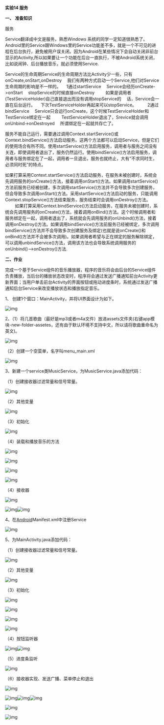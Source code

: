  **实验14 服务**

 

**一、**  **准备知识**

服务

Service翻译成中文是服务，熟悉Windows 系统的同学一定知道很熟悉了。Android里的Service跟Windows里的Service功能差不多，就是一个不可见的进程在后台执行，避免被用户误关闭。因为Android在某些情况下会自动关闭非前台显示的Activity,所以如果要让一个功能在后台一直执行，不被Android系统关闭，比如说闹钟、后台播放音乐，就必须使用Service.

Service的生命周期Service的生命周期方法比Activity少一些，只有onCreate,onStart,onDestroy
 　我们有两种方式启动一个Service,他们对Service生命周期的影响是不一样的。
 　1通过startService
 　Service会经历onCreate->onStart
 　stopService的时候直接onDestroy
 　
 　如果是调用者(TestServiceHolder)自己直接退出而没有调用stopService的
 　话，Service会一直在后台运行。
 　下次TestServiceHolder再起来可以stopService。
 　
 　2通过bindService
 　Service只会运行onCreate，这个时候TestServiceHolder和TestService绑定在一起
 　
 　TestServiceHolder退出了，Srevice就会调用onUnbind->onDestroyed
 　所谓绑定在一起就共存亡了。

 

服务不能自己运行，需要通过调用Context.startService()或Context.bindService()方法启动服务。这两个方法都可以启动Service，但是它们的使用场合有所不同。使用startService()方法启用服务，调用者与服务之间没有关连，即使调用者退出了，服务仍然运行。使用bindService()方法启用服务，调用者与服务绑定在了一起，调用者一旦退出，服务也就终止，大有“不求同时生，必须同时死”的特点。

如果打算采用Context.startService()方法启动服务，在服务未被创建时，系统会先调用服务的onCreate()方法，接着调用onStart()方法。如果调用startService()方法前服务已经被创建，多次调用startService()方法并不会导致多次创建服务，但会导致多次调用onStart()方法。采用startService()方法启动的服务，只能调用Context.stopService()方法结束服务，服务结束时会调用onDestroy()方法。
 　
 　如果打算采用Context.bindService()方法启动服务，在服务未被创建时，系统会先调用服务的onCreate()方法，接着调用onBind()方法。这个时候调用者和服务绑定在一起，调用者退出了，系统就会先调用服务的onUnbind()方法，接着调用onDestroy()方法。如果调用bindService()方法前服务已经被绑定，多次调用bindService()方法并不会导致多次创建服务及绑定(也就是说onCreate()和onBind()方法并不会被多次调用)。如果调用者希望与正在绑定的服务解除绑定，可以调用unbindService()方法，调用该方法也会导致系统调用服务的onUnbind()-->onDestroy()方法.

**二、作业** 

完成一个基于Service组件的音乐播放器，程序的音乐将会由后台的Service组件负责播放，当后台的播放状态改变时，程序将会通过发送广播通知前台Activity更新界面；当用户单击前台Activity的界面按钮或拖动进度条时，系统通过发送广播通知后台Service来改变播放状态和播放指定音乐。

1、 创建1个窗口：MainActivity，并将UI界面设计为如下。

![img](android_work14.assets/clip_image002.jpg)

 

2、（1）将几首歌曲（最好是mp3或者m4a文件）放进assets文件夹(右键app模块-new-folder-assetes，还有由于默认环境不支持中文，所以请将歌曲重命名为英文)。

![img](android_work14.assets/clip_image004.jpg)

（2）创建一个空菜单，名字叫menu_main.xml

![img](android_work14.assets/clip_image006.jpg)

3、新建一个service类MusicService，为MusicService.java添加代码：

（1）创建接收器过滤常量和信号常量。

![img](android_work14.assets/clip_image008.jpg)

（2）其他变量

![img](android_work14.assets/clip_image010.jpg)

（3）初始化

![img](android_work14.assets/clip_image012.jpg)

（4）装载和播放音乐的方法

![img](android_work14.assets/clip_image014.jpg)

![img](android_work14.assets/clip_image016.jpg)

![img](android_work14.assets/clip_image018.jpg)

![img](android_work14.assets/clip_image020.jpg)

（4）接收器

![img](android_work14.assets/clip_image022.jpg)

![img](android_work14.assets/clip_image024.jpg)![img](android_work14.assets/clip_image026.jpg)

4、在[Android](http://www.2cto.com/kf/yidong/Android/)Manifest.xml中注册Service

![img](android_work14.assets/clip_image028.jpg)

5、为MainActivity.java添加代码：

（1）创建接收器过滤常量和信号常量。

![img](android_work14.assets/clip_image030.jpg)

（2）其他变量

![img](android_work14.assets/clip_image032.jpg)

（3）初始化

![img](android_work14.assets/clip_image034.jpg)

![img](android_work14.assets/clip_image036.jpg)

![img](android_work14.assets/clip_image038.jpg)

![img](android_work14.assets/clip_image040.jpg)

（4）按钮监听器

![img](android_work14.assets/clip_image042.jpg)![img](android_work14.assets/clip_image044.jpg)

（5）进度条监听

![img](android_work14.assets/clip_image046.jpg)

（6）接收器实现、发送广播、菜单停止和退出

![img](android_work14.assets/clip_image048.jpg)

![img](android_work14.assets/clip_image050.jpg)![img](android_work14.assets/clip_image052.jpg)![img](android_work14.assets/clip_image054.jpg)



![img](android_work14.assets/clip_image056.jpg)

![img](android_work14.assets/clip_image058.jpg)